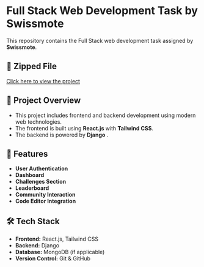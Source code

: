 # **Full Stack Web Development Task by Swissmote**

This repository contains the Full Stack web development task assigned by **Swissmote**.

## 🔗 **Zipped File**
[Click here to view the project](https://drive.google.com/drive/folders/1T-hgwnM3Tv_G3GalCCjNdpMgu6JDArzS?usp=sharing)

## 📌 **Project Overview**
- This project includes frontend and backend development using modern web technologies.
- The frontend is built using **React.js** with **Tailwind CSS**.
- The backend is powered by **Django** .

## 🚀 **Features**
- **User Authentication**
- **Dashboard**
- **Challenges Section**
- **Leaderboard**
- **Community Interaction**
- **Code Editor Integration**

## 🛠 **Tech Stack**
- **Frontend:** React.js, Tailwind CSS
- **Backend:**  Django
- **Database:** MongoDB (if applicable)
- **Version Control:** Git & GitHub


